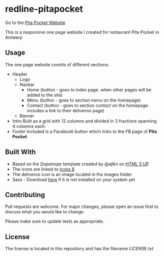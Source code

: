 # redline-pitapocket

Go to the [Pita Pocket Website](https://nicplackle.github.io/redline-pitapocket)

This is a responsive one page website I created for restaurant Pita Pocket in Antwerp

## Usage

The one page website consits of different sections:
* Header 
    * Logo 
    * Navbar
         * Home (button - goes to index page. when other pages will be added to the site)
         * Menu (button - goes to section *menu* on the homepage) 
         * Contact (button - goes to section *contact* on the homepage. includes a link to their deliveroo page)
    * Banner
* Intro
        Built as a grid with 12 columns and divided in 3 fractions spanning 4 columns each.
* Footer
        Included is a Facebook button which links to the FB page of **Pita Pocket**

## Built With

* Based on the *Dopetrope* template created by @ajlkn on [HTML 5 UP](https://html5up.net/)
* The icons are linked to [Icons 8](https://icons8.com/)
* The deliveroo icon is an image located in the images folder
* Sass - Download [here](https://sass-lang.com/install) if it is not installed on your system yet

## Contributing

Pull requests are welcome. For major changes, please open an issue first to discuss what you would like to change.

Please make sure to update tests as appropriate.

## License

The license is located in this repository and has the filename LICENSE.txt
